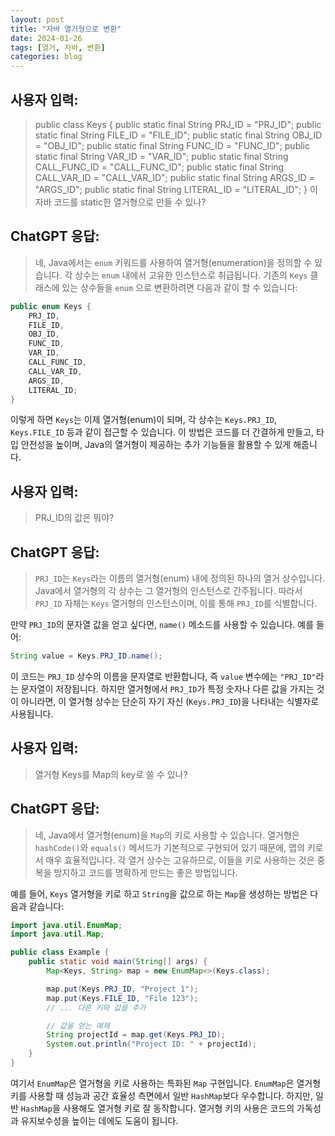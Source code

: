 ```yaml
---
layout: post
title: "자바 열거형으로 변환"
date: 2024-01-26
tags: [열거, 자바, 변환]
categories: blog
---
```


## 사용자 입력:
> public class Keys {
    public static final String PRJ_ID = "PRJ_ID";
    public static final String FILE_ID = "FILE_ID";
    public static final String OBJ_ID = "OBJ_ID";
    public static final String FUNC_ID = "FUNC_ID";
    public static final String VAR_ID = "VAR_ID";
    public static final String CALL_FUNC_ID = "CALL_FUNC_ID";
    public static final String CALL_VAR_ID = "CALL_VAR_ID";
    public static final String ARGS_ID = "ARGS_ID";
    public static final String LITERAL_ID = "LITERAL_ID";
}
 이 자바 코드를 static한 열거형으로 만들 수 있나?

## ChatGPT 응답:
> 네, Java에서는 `enum` 키워드를 사용하여 열거형(enumeration)을 정의할 수 있습니다. 각 상수는 `enum` 내에서 고유한 인스턴스로 취급됩니다. 기존의 `Keys` 클래스에 있는 상수들을 `enum` 으로 변환하려면 다음과 같이 할 수 있습니다:

```java
public enum Keys {
    PRJ_ID, 
    FILE_ID, 
    OBJ_ID, 
    FUNC_ID, 
    VAR_ID, 
    CALL_FUNC_ID, 
    CALL_VAR_ID, 
    ARGS_ID, 
    LITERAL_ID;
}
```

이렇게 하면 `Keys`는 이제 열거형(enum)이 되며, 각 상수는 `Keys.PRJ_ID`, `Keys.FILE_ID` 등과 같이 접근할 수 있습니다. 이 방법은 코드를 더 간결하게 만들고, 타입 안전성을 높이며, Java의 열거형이 제공하는 추가 기능들을 활용할 수 있게 해줍니다.

## 사용자 입력:
> PRJ_ID의 값은 뭐야?

## ChatGPT 응답:
> `PRJ_ID`는 `Keys`라는 이름의 열거형(enum) 내에 정의된 하나의 열거 상수입니다. Java에서 열거형의 각 상수는 그 열거형의 인스턴스로 간주됩니다. 따라서 `PRJ_ID` 자체는 `Keys` 열거형의 인스턴스이며, 이를 통해 `PRJ_ID`를 식별합니다.

만약 `PRJ_ID`의 문자열 값을 얻고 싶다면, `name()` 메소드를 사용할 수 있습니다. 예를 들어:

```java
String value = Keys.PRJ_ID.name();
```

이 코드는 `PRJ_ID` 상수의 이름을 문자열로 반환합니다, 즉 `value` 변수에는 `"PRJ_ID"`라는 문자열이 저장됩니다. 하지만 열거형에서 `PRJ_ID`가 특정 숫자나 다른 값을 가지는 것이 아니라면, 이 열거형 상수는 단순히 자기 자신 (`Keys.PRJ_ID`)을 나타내는 식별자로 사용됩니다.

## 사용자 입력:
> 열거형 Keys를 Map의 key로 쓸 수 있나?

## ChatGPT 응답:
> 네, Java에서 열거형(enum)을 `Map`의 키로 사용할 수 있습니다. 열거형은 `hashCode()`와 `equals()` 메서드가 기본적으로 구현되어 있기 때문에, 맵의 키로서 매우 효율적입니다. 각 열거 상수는 고유하므로, 이들을 키로 사용하는 것은 중복을 방지하고 코드를 명확하게 만드는 좋은 방법입니다.

예를 들어, `Keys` 열거형을 키로 하고 `String`을 값으로 하는 `Map`을 생성하는 방법은 다음과 같습니다:

```java
import java.util.EnumMap;
import java.util.Map;

public class Example {
    public static void main(String[] args) {
        Map<Keys, String> map = new EnumMap<>(Keys.class);

        map.put(Keys.PRJ_ID, "Project 1");
        map.put(Keys.FILE_ID, "File 123");
        // ... 다른 키와 값을 추가

        // 값을 얻는 예제
        String projectId = map.get(Keys.PRJ_ID);
        System.out.println("Project ID: " + projectId);
    }
}
```

여기서 `EnumMap`은 열거형을 키로 사용하는 특화된 `Map` 구현입니다. `EnumMap`은 열거형 키를 사용할 때 성능과 공간 효율성 측면에서 일반 `HashMap`보다 우수합니다. 하지만, 일반 `HashMap`을 사용해도 열거형 키로 잘 동작합니다. 열거형 키의 사용은 코드의 가독성과 유지보수성을 높이는 데에도 도움이 됩니다.

